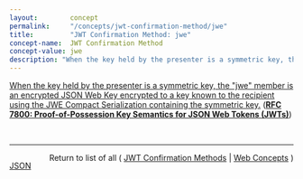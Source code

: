 ```yaml
---
layout:        concept
permalink:     "/concepts/jwt-confirmation-method/jwe"
title:         "JWT Confirmation Method: jwe"
concept-name:  JWT Confirmation Method
concept-value: jwe
description: "When the key held by the presenter is a symmetric key, the \"jwe\" member is an encrypted JSON Web Key encrypted to a key known to the recipient using the JWE Compact Serialization containing the symmetric key."
---
```


[When the key held by the presenter is a symmetric key, the "jwe" member is an encrypted JSON Web Key encrypted to a key known to the recipient using the JWE Compact Serialization containing the symmetric key.](https://datatracker.ietf.org/doc/html/rfc7800#section-3.3 "Read documentation for JWT Confirmation Method &#34;jwe&#34;") (**[RFC 7800: Proof-of-Possession Key Semantics for JSON Web Tokens (JWTs)](/specs/IETF/RFC/7800 "This specification describes how to declare in a JSON Web Token (JWT) that the presenter of the JWT possesses a particular proof-of-possession key and how the recipient can cryptographically confirm proof of possession of the key by the presenter. Being able to prove possession of a key is also sometimes described as the presenter being a holder-of-key.")**)

<br/>
<hr/>

<p style="float : left"><a href="./jwe.json" title="JSON representing this particular Web Concept value">JSON</a></p>
<p style="text-align: right">Return to list of all ( <a href="../jwt-confirmation-method/">JWT Confirmation Methods</a> | <a href="../">Web Concepts</a> )</p>
